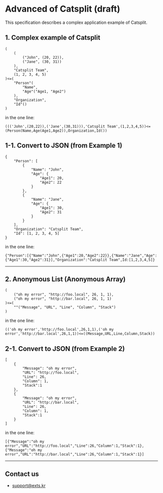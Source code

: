 # Advanced of Catsplit (draft)
This specification describes a complex application example of Catsplit.

## 1. Complex example of Catsplit
```
(
    (
        ("John", (20, 22)),
        ("Jane", (30, 31))
    ),
    "Catsplit Team",
    (1, 2, 3, 4, 5)
)<=(
    "Person"(
        "Name",
        "Age"("Age1, "Age2")
    ),
    "Organization",
    "Id"()
)
```

in the one line:
```
((('John',(20,22)),('Jane',(30,31))),'Catsplit Team',(1,2,3,4,5))<=(Person(Name,Age(Age1,Age2)),Organization,Id())
```

## 1-1. Convert to JSON (from Example 1)
```
{
    "Person": [
        {
            "Name": "John",
            "Age": {
                "Age1": 20,
                "Age2": 22
            }
        },
        {
            "Name": "Jane",
            "Age": {
                "Age1": 30,
                "Age2": 31
            }
        }
    ],
    "Organization": "Catsplit Team",
    "Id": [1, 2, 3, 4, 5]
}
```

in the one line:
```
{"Person":[{"Name":"John",{"Age1":20,"Age2":22}},{"Name":"Jane","Age":{"Age1":30,"Age2":31}],"Organization":"Catsplit Team",Id:[1,2,3,4,5]}
```

---

## 2. Anonymous List (Anonymous Array)
```
(
    ("oh my error", "http://foo.local", 26, 1, 1),
    ("oh my error", "http://bar.local", 26, 1, 1)
)<=(
    ""("Message", "URL", "Line", "Column", "Stack")
)
```

in the one line:
```
(('oh my error','http://foo.local',26,1,1),('oh my error','http://bar.local',26,1,1))<=((Message,URL,Line,Column,Stack))
```

## 2-1. Convert to JSON (from Example 2)
```
[
    {
        "Message": "oh my error",
        "URL": "http://foo.local",
        "Line": 26,
        "Column": 1,
        "Stack":1
    },
    {
        "Message": "oh my error",
        "URL": "http://bar.local",
        "Line": 26,
        "Column": 1,
        "Stack":1
    }
]
```

in the one line:
```
[{"Message":"oh my error","URL":"http://foo.local","Line":26,"Column":1,"Stack":1},{"Message":"oh my error","URL":"http://bar.local","Line":26,"Column":1,"Stack":1}]
```

---

## Contact us
- support@exts.kr
